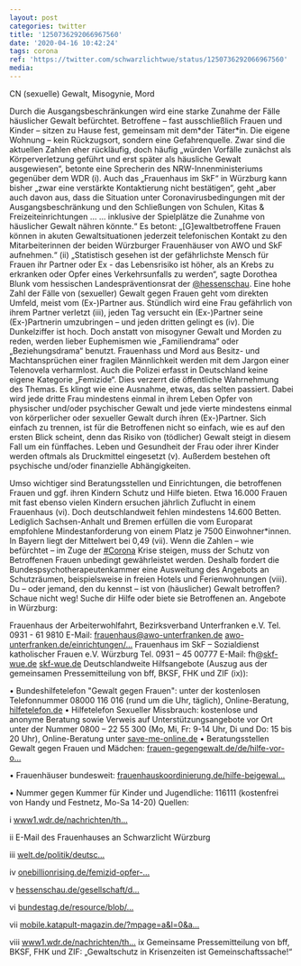 ```yaml
---
layout: post
categories: twitter
title: '1250736292066967560'
date: '2020-04-16 10:42:24'
tags: corona
ref: 'https://twitter.com/schwarzlichtwue/status/1250736292066967560'
media:
---
```

CN (sexuelle) Gewalt, Misogynie, Mord



Durch die Ausgangsbeschränkungen wird eine starke Zunahme der Fälle häuslicher Gewalt befürchtet. Betroffene – fast ausschließlich Frauen und Kinder – sitzen zu Hause fest, gemeinsam mit dem\*der Täter\*in. 
Die eigene Wohnung – kein Rückzugsort, sondern eine Gefahrenquelle. 
Zwar sind die aktuellen Zahlen eher rückläufig, doch häufig „würden Vorfälle zunächst als Körperverletzung geführt und erst später als häusliche Gewalt ausgewiesen“, betonte eine Sprecherin des NRW-Innenministeriums gegenüber dem WDR (i). 
Auch das „Frauenhaus im SkF“ in Würzburg kann bisher „zwar eine verstärkte Kontaktierung nicht bestätigen“, geht „aber auch davon aus, dass die Situation unter Coronavirusbedingungen mit der Ausgangsbeschränkung und den Schließungen von Schulen, Kitas &amp; Freizeiteinrichtungen … 
… inklusive der Spielplätze die Zunahme von häuslicher Gewalt nähren könnte.“ Es betont: „[G]ewaltbetroffene Frauen können in akuten Gewaltsituationen jederzeit telefonischen Kontakt zu den Mitarbeiterinnen der beiden Würzburger Frauenhäuser von AWO und SkF aufnehmen.“ (ii) 
„Statistisch gesehen ist der gefährlichste Mensch für Frauen ihr Partner oder Ex - das Lebensrisiko ist höher, als an Krebs zu erkranken oder Opfer eines Verkehrsunfalls zu werden“, sagte Dorothea Blunk vom hessischen Landespräventionsrat der [@hessenschau](https://twitter.com/hessenschau). 
Eine hohe Zahl der Fälle von (sexueller) Gewalt gegen Frauen geht vom direkten Umfeld, meist vom (Ex-)Partner aus. 
Stündlich wird eine Frau gefährlich von ihrem Partner verletzt (iii), jeden Tag versucht ein (Ex-)Partner seine (Ex-)Partnerin umzubringen – und jeden dritten gelingt es (iv). Die Dunkelziffer ist hoch. 
Doch anstatt von misogyner Gewalt und Morden zu reden, werden lieber Euphemismen wie „Familiendrama“ oder „Beziehungsdrama“ benutzt. Frauenhass und Mord aus Besitz- und Machtansprüchen einer fragilen Männlichkeit werden mit dem Jargon einer Telenovela verharmlost. 
Auch die Polizei erfasst in Deutschland keine eigene Kategorie „Femizide“. Dies verzerrt die öffentliche Wahrnehmung des Themas. Es klingt wie eine Ausnahme, etwas, das selten passiert. 
Dabei wird jede dritte Frau mindestens einmal in ihrem Leben Opfer von physischer und/oder psychischer Gewalt und jede vierte mindestens einmal von körperlicher oder sexueller Gewalt durch ihren (Ex-)Partner. 
Sich einfach zu trennen, ist für die Betroffenen nicht so einfach, wie es auf den ersten Blick scheint, denn das Risiko von (tödlicher) Gewalt steigt in diesem Fall um ein fünffaches. Leben und Gesundheit der Frau oder ihrer Kinder werden oftmals als Druckmittel eingesetzt (v). 
Außerdem bestehen oft psychische und/oder finanzielle Abhängigkeiten.



Umso wichtiger sind Beratungsstellen und Einrichtungen, die betroffenen Frauen und ggf. ihren Kindern Schutz und Hilfe bieten. 
Etwa 16.000 Frauen mit fast ebenso vielen Kindern ersuchen jährlich Zuflucht in einem Frauenhaus (vi). Doch deutschlandweit fehlen mindestens 14.600 Betten. 
Lediglich Sachsen-Anhalt und Bremen erfüllen die vom Europarat empfohlene Mindestanforderung von einem Platz je 7500 Einwohner\*innen. In Bayern liegt der Mittelwert bei 0,49 (vii). 
Wenn die Zahlen – wie befürchtet – im Zuge der [#Corona](/t/corona) Krise steigen, muss der Schutz von Betroffenen Frauen unbedingt gewährleistet werden. 
Deshalb fordert die Bundespsychotherapeutenkammer eine Ausweitung des Angebots an Schutzräumen, beispielsweise in freien Hotels und Ferienwohnungen (viii). 
Du – oder jemand, den du kennst – ist von (häuslicher) Gewalt betroffen? Schaue nicht weg! Suche dir Hilfe oder biete sie Betroffenen an. 
Angebote in Würzburg:



Frauenhaus der Arbeiterwohlfahrt, Bezirksverband Unterfranken e.V. Tel. 0931 - 61 9810 E-Mail: frauenhaus@awo-unterfranken.de [awo-unterfranken.de/einrichtungen/…](https://www.awo-unterfranken.de/einrichtungen/frauenhaus/) 
Frauenhaus im SkF – Sozialdienst katholischer Frauen e.V. Würzburg Tel. 0931 – 45 00777 E-Mail: fh@[skf-wue.de](http://www.skf-wue.de) [skf-wue.de](http://www.skf-wue.de) 
Deutschlandweite Hilfsangebote (Auszug aus der gemeinsamen Pressemitteilung von bff, BKSF, FHK und ZIF (ix)):



• Bundeshilfetelefon "Gewalt gegen Frauen": unter der kostenlosen Telefonnummer 08000 116 016 (rund um die Uhr, täglich), Online-Beratung, [hilfetelefon.de](https://www.hilfetelefon.de) 
• Hilfetelefon Sexueller Missbrauch: kostenlose und anonyme Beratung sowie Verweis auf Unterstützungsangebote vor Ort unter der Nummer 0800 – 22 55 300 (Mo, Mi, Fr: 9-14 Uhr, Di und Do: 15 bis 20 Uhr), Online-Beratung unter [save-me-online.de](http://save-me-online.de) 
• Beratungsstellen Gewalt gegen Frauen und Mädchen: [frauen-gegengewalt.de/de/hilfe-vor-o…](https://www.frauen-gegengewalt.de/de/hilfe-vor-ort.html)

• Frauenhäuser bundesweit: [frauenhauskoordinierung.de/hilfe-beigewal…](https://www.frauenhauskoordinierung.de/hilfe-beigewalt/frauenhaussuche/)



• Nummer gegen Kummer für Kinder und Jugendliche: 116111 (kostenfrei von Handy und Festnetz, Mo-Sa 14-20) 
Quellen:



i [www1.wdr.de/nachrichten/th…](https://www1.wdr.de/nachrichten/themen/coronavirus/frauenhaus-gewalt-corona-krise-100.html)



ii E-Mail des Frauenhauses an Schwarzlicht Würzburg



iii [welt.de/politik/deutsc…](https://www.welt.de/politik/deutschland/article203791674/BKA-Statistik-Immer-mehr-Frauen-Opfer-von-haeuslicher-Gewalt.html)



iv [onebillionrising.de/femizid-opfer-…](http://www.onebillionrising.de/femizid-opfer-meldungen-2019/)



v [hessenschau.de/gesellschaft/d…](https://www.hessenschau.de/gesellschaft/der-gefaehrlichste-mensch-fuer-eine-frau-ist-ihr-partner-oder-ex,gewalt-gegen-frauen-100.html)



vi [bundestag.de/resource/blob/…](https://www.bundestag.de/resource/blob/648894/7fe59f890d4a9e8ba3667fb202a15477/WD-9-030-19-pdf-data.pdf)



vii [mobile.katapult-magazin.de/?mpage=a&l=0&a…](https://mobile.katapult-magazin.de/?mpage=a&l=0&artID=1122)



viii [www1.wdr.de/nachrichten/th…](https://www1.wdr.de/nachrichten/themen/coronavirus/frauenhaus-gewalt-corona-krise-100.html) 
ix Gemeinsame Pressemitteilung von bff, BKSF, FHK und ZIF: „Gewaltschutz in Krisenzeiten ist Gemeinschaftssache!“ 